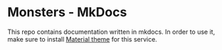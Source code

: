 # Monsters - MkDocs

This repo contains documentation written in mkdocs. In order to use it, make sure to install [Material theme](https://github.com/squidfunk/mkdocs-material) for this service.

